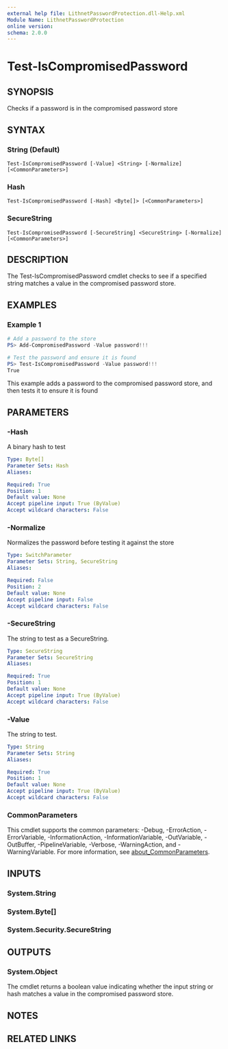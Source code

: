 ```yaml
---
external help file: LithnetPasswordProtection.dll-Help.xml
Module Name: LithnetPasswordProtection
online version:
schema: 2.0.0
---
```


# Test-IsCompromisedPassword

## SYNOPSIS
Checks if a password is in the compromised password store

## SYNTAX

### String (Default)
```
Test-IsCompromisedPassword [-Value] <String> [-Normalize] [<CommonParameters>]
```

### Hash
```
Test-IsCompromisedPassword [-Hash] <Byte[]> [<CommonParameters>]
```

### SecureString
```
Test-IsCompromisedPassword [-SecureString] <SecureString> [-Normalize] [<CommonParameters>]
```

## DESCRIPTION
The Test-IsCompromisedPassword cmdlet checks to see if a specified string matches a value in the compromised password store.

## EXAMPLES

### Example 1
```powershell
# Add a password to the store
PS> Add-CompromisedPassword -Value password!!!

# Test the password and ensure it is found
PS> Test-IsCompromisedPassword -Value password!!!
True
```

This example adds a password to the compromised password store, and then tests it to ensure it is found

## PARAMETERS

### -Hash
A binary hash to test

```yaml
Type: Byte[]
Parameter Sets: Hash
Aliases:

Required: True
Position: 1
Default value: None
Accept pipeline input: True (ByValue)
Accept wildcard characters: False
```

### -Normalize
Normalizes the password before testing it against the store

```yaml
Type: SwitchParameter
Parameter Sets: String, SecureString
Aliases:

Required: False
Position: 2
Default value: None
Accept pipeline input: False
Accept wildcard characters: False
```

### -SecureString
The string to test as a SecureString.

```yaml
Type: SecureString
Parameter Sets: SecureString
Aliases:

Required: True
Position: 1
Default value: None
Accept pipeline input: True (ByValue)
Accept wildcard characters: False
```

### -Value
The string to test.

```yaml
Type: String
Parameter Sets: String
Aliases:

Required: True
Position: 1
Default value: None
Accept pipeline input: True (ByValue)
Accept wildcard characters: False
```

### CommonParameters
This cmdlet supports the common parameters: -Debug, -ErrorAction, -ErrorVariable, -InformationAction, -InformationVariable, -OutVariable, -OutBuffer, -PipelineVariable, -Verbose, -WarningAction, and -WarningVariable. For more information, see [about_CommonParameters](http://go.microsoft.com/fwlink/?LinkID=113216).

## INPUTS

### System.String

### System.Byte[]

### System.Security.SecureString

## OUTPUTS

### System.Object
The cmdlet returns a boolean value indicating whether the input string or hash matches a value in the compromised password store.

## NOTES

## RELATED LINKS
